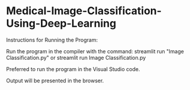 # Medical-Image-Classification-Using-Deep-Learning
Instructions for Running the Program:

Run the program in the compiler with the command: streamlit run "Image Classification.py" or streamlit run Image Classification.py

Preferred to run the program in the Visual Studio code.

Output will be presented in the browser. 
